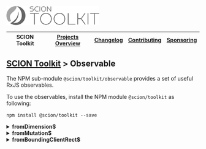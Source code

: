 <a href="/README.md"><img src="/resources/branding/scion-toolkit-banner.svg" height="50" alt="SCION Toolkit"></a>

| SCION Toolkit | [Projects Overview][menu-projects-overview] | [Changelog][menu-changelog] | [Contributing][menu-contributing] | [Sponsoring][menu-sponsoring] |  
| --- | --- | --- | --- | --- |

## [SCION Toolkit][menu-home] > Observable

The NPM sub-module `@scion/toolkit/observable` provides a set of useful RxJS observables.

To use the observables, install the NPM module `@scion/toolkit` as following:
 
```
npm install @scion/toolkit --save
```

<details>
  <summary><strong>fromDimension$</strong></summary>
  
Allows observing the dimension of an element. Upon subscription, it emits the element's dimension, and then continuously emits when the dimension of the element changes. It never completes.

```typescript
import { Dimension, fromDimension$ } from '@scion/toolkit/observable';

const element: HTMLElement = ...;
fromDimension$(element).subscribe((dimension: Dimension) => {   
 console.log(dimension);
});
```

The Observable uses the native [`ResizeObserver`](https://wicg.github.io/ResizeObserver) to detect size changes of the passed element.

</details>
 
<details>
  <summary><strong>fromMutation$</strong></summary>

Allows watching for changes being made to the DOM tree of an HTML element. It never completes.

The Observable wraps a [`MutationObserver`](https://developer.mozilla.org/en-US/docs/Web/API/MutationObserver) to watch for changes being made to the DOM tree.
  
```typescript
import { fromMutation$ } from '@scion/toolkit/observable';

const element: HTMLElement = ...;
fromMutation$(element).subscribe((mutations: MutationRecord[]) => {
 console.log(mutations);
});
```

When constructing the Observable, you can pass a `MutationObserverInit` options object to control which attributes or events to observe. See https://developer.mozilla.org/en-US/docs/Web/API/MutationObserverInit for more information.

</details> 

<details>
  <summary><strong>fromBoundingClientRect$</strong></summary>
  
Allows observing an element's bounding box, providing information about the element's size and position relative to the browser viewport. Refer to https://developer.mozilla.org/en-US/docs/Web/API/Element/getBoundingClientRect for more information.

Upon subscription, the Observable emits the element's current bounding box, and then continuously emits when its bounding box changes, e.g., due to a change in the layout. The Observable never completes.

```typescript
import { fromBoundingClientRect$ } from '@scion/toolkit/observable';

const element: HTMLElement = ...;
fromBoundingClientRect$(element).subscribe((boundingBox: Readonly<DOMRect>) => {
 console.log(boundingBox);
});
```

***
If you are only interested in element size changes and not position changes, consider using the `fromDimension$` Observable as it is more efficient because natively supported by the browser.
***
 
*Note on the detection of position changes:*\
 
There is, unfortunately, no native browser API to detect position changes of an element in a performant and reliable way. Our approach to detecting position changes of an element is based on the premise that it usually involves a parent or a parent's direct child changing in size. Repositioning can further occur when the user scrolls a parent container or when elements are added to or removed from the DOM. This covers most cases, but not all.
 
We are aware that this approach can be quite expensive, mainly because potentially a large number of elements need to be monitored for resizing/scrolling. Therefore, use this Observable only if you need to be informed about position changes. For pure dimension changes use the `fromDimension$` Observable instead.
</details> 

[menu-home]: /README.md
[menu-projects-overview]: /docs/site/projects-overview.md
[menu-changelog]: /docs/site/changelog.md
[menu-contributing]: /CONTRIBUTING.md
[menu-sponsoring]: /docs/site/sponsoring.md

